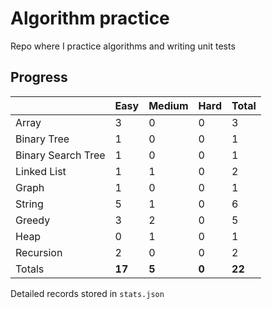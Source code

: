 # Algorithm practice

Repo where I practice algorithms and writing unit tests

<!-- note: these problems are from a mix of various algo-practice sites. -->
<!-- note: currently i am not testing for python, as i have not yet learned any python testing frameworks. -->
<!-- todo: display the json data in some online visualization (probably with github pages) -->

## Progress

<!-- { javascript: 16, python: 5, both: 1 } -->
| |Easy|Medium|Hard|Total|
|-|-|-|-|-|
|Array|3|0|0|3|
|Binary Tree|1|0|0|1|
|Binary Search Tree|1|0|0|1|
|Linked List|1|1|0|2|
|Graph|1|0|0|1|
|String|5|1|0|6|
|Greedy|3|2|0|5|
|Heap|0|1|0|1|
|Recursion|2|0|0|2|
|Totals|**17**|**5**|**0**|**22**|

Detailed records stored in `stats.json`
